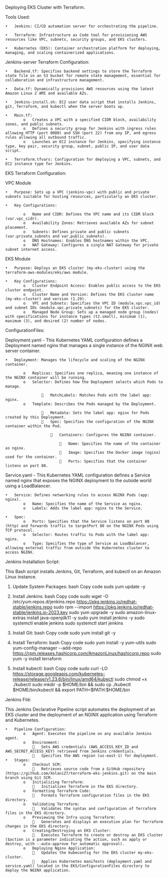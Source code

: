 Deploying EKS Cluster with Terraform.

Tools Used:

    •	Jenkins: CI/CD automation server for orchestrating the pipeline.

    •	Terraform: Infrastructure as Code tool for provisioning AWS resources like VPC, subnets, security groups, and EKS clusters.

    •	Kubernetes (EKS): Container orchestration platform for deploying, managing, and scaling containerized applications.

Jenkins-server Terraform Configuration:

    •	Backend.tf: Specifies backend settings to store the Terraform state file in an S3 bucket for remote state management, essential for collaboration and infrastructure management.

    •	Data.tf: Dynamically provisions AWS resources using the latest Amazon Linux 2 AMI and available AZs.

    •	Jenkins-install.sh: EC2 user data script that installs Jenkins, git, Terraform, and kubectl when the server boots up.

    •	Main.tf:
            o	Creates a VPC with a specified CIDR block, availability zones, and public subnets.
            o	Defines a security group for Jenkins with ingress rules allowing HTTP (port 8080) and SSH (port 22) from any IP, and egress rules allowing all outbound traffic.
            o	Launches an EC2 instance for Jenkins, specifying instance type, key pair, security group, subnet, public IP, and user data script.

    •	Terraform.tfvars: Configuration for deploying a VPC, subnets, and EC2 instance type for Jenkins.

EKS Terraform Configuration:

VPC Module

    •	Purpose: Sets up a VPC (jenkins-vpc) with public and private subnets suitable for hosting resources, particularly an EKS cluster.

    •	Key Configurations:

            o	Name and CIDR: Defines the VPC name and its CIDR block (var.vpc_cidr).
            o	Availability Zones: Retrieves available AZs for subnet placement.
            o	Subnets: Defines private and public subnets (var.private_subnets and var.public_subnets).
            o	DNS Hostnames: Enables DNS hostnames within the VPC.
            o	NAT Gateway: Configures a single NAT Gateway for private subnet internet access.

EKS Module

    •	Purpose: Deploys an EKS cluster (my-eks-cluster) using the terraform-aws-modules/eks/aws module.

    •	Key Configurations:
            o	Cluster Endpoint Access: Enables public access to the EKS cluster endpoint.
            o	Cluster Name and Version: Defines the EKS cluster name (my-eks-cluster) and version (1.29).
            o	VPC and Subnets: Specifies the VPC ID (module.vpc.vpc_id) and subnet IDs (module.vpc.private_subnets) for the EKS cluster.
            o	Managed Node Group: Sets up a managed node group (nodes) with specifications for instance types (t2.small), minimum (1), maximum (3), and desired (2) number of nodes.

ConfigurationFiles:

Deployment.yaml - This Kubernetes YAML configuration defines a Deployment named nginx that manages a single instance of the NGINX web server container.

    •	Deployment: Manages the lifecycle and scaling of the NGINX container.

            o	Replicas: Specifies one replica, meaning one instance of the NGINX container will be running.
            o	Selector: Defines how the Deployment selects which Pods to manage.
            
                    	MatchLabels: Matches Pods with the label app: nginx.
            o	Template: Describes the Pods managed by the Deployment.

                    	Metadata: Sets the label app: nginx for Pods created by this Deployment.
                    	Spec: Specifies the configuration of the NGINX container within the Pod.

                        	Containers: Configures the NGINX container.

                            	Name: Specifies the name of the container as nginx.
                            	Image: Specifies the Docker image (nginx) used for the container.
                            	Ports: Specifies that the container listens on port 80.

Service.yaml - This Kubernetes YAML configuration defines a Service named nginx that exposes the NGINX deployment to the outside world using a LoadBalancer.

    •	Service: Defines networking rules to access NGINX Pods (app: nginx).
            o	Name: Specifies the name of the Service as nginx.
            o	Labels: Adds the label app: nginx to the Service.

    •	Spec:
            o	Ports: Specifies that the Service listens on port 80 (http) and forwards traffic to targetPort 80 on the NGINX Pods using TCP protocol.
            o	Selector: Routes traffic to Pods with the label app: nginx.
            o	Type: Specifies the type of Service as LoadBalancer, allowing external traffic from outside the Kubernetes cluster to access NGINX.


Jenkins Installation Script:

This Bash script installs Jenkins, Git, Terraform, and kubectl on an Amazon Linux instance.

1.	Update System Packages:
    bash
    Copy code
    suds yum update -y

2.	Install Jenkins:
    bash
    Copy code
    sudo wget -O /etc/yum.repos.d/jenkins.repo https://pkg.jenkins.io/redhat-stable/jenkins.repo
    sudo rpm --import https://pkg.jenkins.io/redhat-stable/jenkins.io-2023.key
    sudo yum upgrade -y
    sudo amazon-linux-extras install java-openjdk11 -y
    sudo yum install jenkins -y
    sudo systemctl enable jenkins
    sudo systemctl start jenkins

3.	Install Git:
    bash
    Copy code
    sudo yum install git -y

4.	Install Terraform:
    bash
    Copy code
    sudo yum install -y yum-utils
    sudo yum-config-manager --add-repo https://rpm.releases.hashicorp.com/AmazonLinux/hashicorp.repo
    sudo yum -y install terraform

5.	Install kubectl:
    bash
    Copy code
    sudo curl -LO https://storage.googleapis.com/kubernetes-release/release/v1.23.6/bin/linux/amd64/kubectl
    sudo chmod +x ./kubectl
    sudo mkdir -p $HOME/bin && sudo cp ./kubectl $HOME/bin/kubectl && export PATH=$PATH:$HOME/bin

Jenkins Filé:

This Jenkins Declarative Pipeline script automates the deployment of an EKS cluster and the deployment of an NGINX application using Terraform and Kubernetes.

    •	Pipeline Configuration:
            o	Agent: Executes the pipeline on any available Jenkins agent.
            o	Environment:
                	Sets AWS credentials (AWS_ACCESS_KEY_ID and AWS_SECRET_ACCESS_KEY) retrieved from Jenkins credentials.
                	Specifies the AWS region (us-east-1) for deployment.
    •	Stages:
            o	Checkout SCM:
                	Retrieves source code from a GitHub repository (https://github.com/XolaniZ7/terraform-eks-jenkins.git) on the main branch using Git SCM.
            o	Initializing Terraform:
                	Initializes Terraform in the EKS directory.
            o	Formatting Terraform Code:
                	Formats Terraform configuration files in the EKS directory.
            o	Validating Terraform:
                	Validates the syntax and configuration of Terraform files in the EKS directory.
            o	Previewing the Infra using Terraform:
                	Generates and displays an execution plan for Terraform changes in the EKS directory.
            o	Creating/Destroying an EKS Cluster:
                	Executes Terraform to create or destroy an EKS cluster ($action is a parameter indicating the action, such as apply or destroy, with --auto-approve for automatic approval).
            o	Deploying Nginx Application:
                	Updates the kubeconfig for the EKS cluster my-eks-cluster.
                	Applies Kubernetes manifests (deployment.yaml and service.yaml) located in the EKS/ConfigurationFiles directory to deploy the NGINX application.






